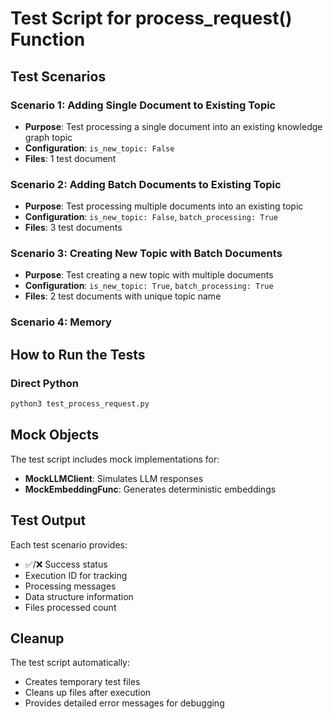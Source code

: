 # Test Script for process_request() Function


## Test Scenarios

### Scenario 1: Adding Single Document to Existing Topic
- **Purpose**: Test processing a single document into an existing knowledge graph topic
- **Configuration**: `is_new_topic: False`
- **Files**: 1 test document

### Scenario 2: Adding Batch Documents to Existing Topic  
- **Purpose**: Test processing multiple documents into an existing topic
- **Configuration**: `is_new_topic: False`, `batch_processing: True`
- **Files**: 3 test documents

### Scenario 3: Creating New Topic with Batch Documents
- **Purpose**: Test creating a new topic with multiple documents
- **Configuration**: `is_new_topic: True`, `batch_processing: True` 
- **Files**: 2 test documents with unique topic name

### Scenario 4: Memory

## How to Run the Tests

### Direct Python
```bash
python3 test_process_request.py
```


## Mock Objects

The test script includes mock implementations for:
- **MockLLMClient**: Simulates LLM responses
- **MockEmbeddingFunc**: Generates deterministic embeddings

## Test Output

Each test scenario provides:
- ✅/❌ Success status
- Execution ID for tracking
- Processing messages
- Data structure information
- Files processed count

## Cleanup

The test script automatically:
- Creates temporary test files
- Cleans up files after execution
- Provides detailed error messages for debugging
